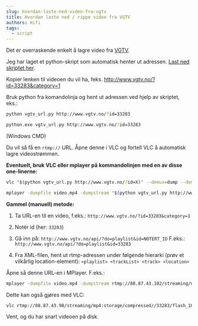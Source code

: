 ```yaml
---
slug: hvordan-laste-ned-video-fra-vgtv
title: Hvordan laste ned / rippe video fra VGTV
authors: mifi
tags:
  - script
---
```

Det er overraskende enkelt å lagre video fra [VGTV](http://www.vgtv.no/).

Jeg har laget et python-skript som automatisk henter ut adressen. [Last ned skriptet her](http://static.mifi.no/downloads/vgtv_url.py).

Kopier lenken til videoen du vil ha, feks. http://www.vgtv.no/?id=33283&category=1

Bruk python fra komandolinja og hent ut adressen ved hjelp av skriptet, eks.:
```bash
python vgtv_url.py http://www.vgtv.no/?id=33283
```

```bash
python.exe vgtv_url.py http://www.vgtv.no/?id=33283
```
(Windows CMD)

Du vil så få en `﻿rtmp://` URL. Åpne denne i VLC og fortell VLC å automatisk lagre videostrømmen.

**Eventuelt, bruk VLC eller mplayer på kommandolinjen med en av disse one-linerne:**
```bash
vlc "$(python vgtv_url.py http://www.vgtv.no/?id=X)" --demux=dump --demuxdump-file=video.mp4
```

```bash
mplayer -dumpfile video.mp4 -dumpstream "$(python vgtv_url.py http://www.vgtv.no/?id=X)"
```

**Gammel (manuell) metode:**
1. Ta URL-en til en video, f.eks.:
`http://www.vgtv.no/?id=33283&category=1`

2. Notér id (her: `33283`)

3. Gå inn på:
`http://www.vgtv.no/api/?do=playlist&id=NOTERT_ID`
F.eks.:
`http://www.vgtv.no/api/?do=playlist&id=33283`

3. Fra XML-filen, hent ut rtmp-adressen under følgende hierarki (prøv et vilkårlig location-element):
`<playlist> <trackList> <track> <location>`

Åpne så denne URL-en i MPlayer. F.eks.:
```bash
mplayer -dumpfile video.mp4 -dumpstream rtmp://88.87.43.102/streaming/mp4:storage/compressed//33283/flash_1000.mp4
```

Dette kan også gjøres med VLC:
```bash
vlc rtmp://88.87.43.98/streaming/mp4:storage/compressed//33283/flash_1000.mp4 --demux=dump --demuxdump-file=video.mp4
```

﻿Vent, og du har snart videoen på disk.

